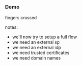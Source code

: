 ### Demo

fingers crossed


notes:

- we'll now try to setup a full flow
- we need an external sp
- we need an external idp
- we need trusted certificates
- we need domain names
